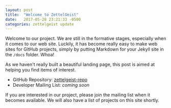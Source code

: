 ```yaml
---
layout: post
title:  "Welcome to ZettelGeist"
date:   2017-05-28 23:21:33 -0500
categories: zettelgeist update
---
```


Welcome to our project. We are still in the formative stages, especially when it comes to our web site. Luckily, it has become really easy to make
web sites for GitHub projects, simply by putting Markdown for your Jekyll site in the `/docs` folder. Whoa!

As we haven't really built a beautiful landing page, this post is aimed at helping you find items of interest.

- GitHub Repository: [zettelgeist-repo][zettelgeist-repo]
- Developer Mailing List: _coming soon_

If you are interested in our project, please join the mailing list when it becomes available. 
We will also have a list of projects on this site shortly.

[zettelgeist-repo]: https://github.com/ZettelGeist/zettelgeist
